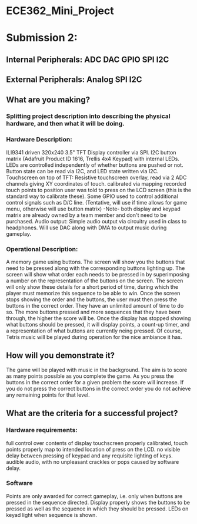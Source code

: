 # ECE362_Mini_Project

# Submission 2:

## Internal Peripherals: ADC DAC GPIO SPI I2C

## External Peripherals: Analog SPI I2C

## What are you making?

### Splitting project description into describing the physical hardware, and then what it will be doing.

### Hardware Description:
ILI9341 driven 320x240 3.5" TFT Display controller via SPI.
I2C button matrix (Adafruit Product ID 1616, Trellis 4x4 Keypad) with internal LEDs. LEDs are controlled independently of whether buttons are pushed or not. Button state can be read via I2C, and LED state written via I2C.
Touchscreen on top of TFT: Resistive touchscreen overlay, read via 2 ADC channels giving XY coordinates of touch. calibrated via mapping recorded touch points to position user was told to press on the LCD screen (this is the standard way to calibrate these). Some GPIO used to control additional control signals such as D/C line.
(Tentative, will use if time allows for game menu, otherwise will use button matrix)
-Note- both display and keypad matrix are already owned by a team member and don't need to be purchased.
Audio output: Simple audio output via circuitry used in class to headphones. Will use DAC along with DMA to output music during gameplay.

### Operational Description:
A memory game using buttons. The screen will show you the buttons that need to be pressed along with the corresponding buttons lighting up. 
The screen will show what order each needs to be pressed in by superimposing a number on the representation of the buttons on the screen. 
The screen will only show these details for a short period of time, during which the player must memorize this sequence to be able to win. 
Once the screen stops showing the order and the buttons, the user must then press the buttons in the correct order. 
They have an unlimited amount of time to do so. The more buttons pressed and more sequences that they have been through, the higher the score will be.
Once the display has stopped showing what buttons should be pressed, it will display points, a count-up timer, and a representation of what buttons are currently neing pressed.
Of course, Tetris music will be played during operation for the nice ambiance it has.

## How will you demonstrate it?
The game will be played with music in the background.
The aim is to score as many points possible as you complete the game.
As you press the buttons in the correct order for a given problem the score will increase.
If you do not press the correct buttons in the correct order you do not achieve any remaining points for that level.

## What are the criteria for a successful project?

### Hardware requirements:
full control over contents of display
touchscreen properly calibrated, touch points properly map to intended location of press on the LCD.
no visible delay between pressing of keypad and any requisite lighting of keys.
audible audio, with no unpleasant crackles or pops caused by software delay.

### Software
Points are only awarded for correct gameplay, i.e. only when buttons are pressed in the sequence directed.
Display properly shows the buttons to be pressed as well as the sequence in which they should be pressed.
LEDs on keyad light when sequence is shown.

